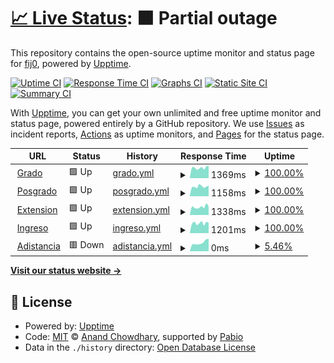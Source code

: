 # [📈 Live Status](https://fij0.github.io/up-moodlefce): <!--live status--> **🟧 Partial outage**

This repository contains the open-source uptime monitor and status page for [fij0](https://fij0.github.io/up-moodlefce), powered by [Upptime](https://github.com/upptime/upptime).

[![Uptime CI](https://github.com/fij0/up-moodlefce/workflows/Uptime%20CI/badge.svg)](https://github.com/fij0/up-moodlefce/actions?query=workflow%3A%22Uptime+CI%22)
[![Response Time CI](https://github.com/fij0/up-moodlefce/workflows/Response%20Time%20CI/badge.svg)](https://github.com/fij0/up-moodlefce/actions?query=workflow%3A%22Response+Time+CI%22)
[![Graphs CI](https://github.com/fij0/up-moodlefce/workflows/Graphs%20CI/badge.svg)](https://github.com/fij0/up-moodlefce/actions?query=workflow%3A%22Graphs+CI%22)
[![Static Site CI](https://github.com/fij0/up-moodlefce/workflows/Static%20Site%20CI/badge.svg)](https://github.com/fij0/up-moodlefce/actions?query=workflow%3A%22Static+Site+CI%22)
[![Summary CI](https://github.com/fij0/up-moodlefce/workflows/Summary%20CI/badge.svg)](https://github.com/fij0/up-moodlefce/actions?query=workflow%3A%22Summary+CI%22)

With [Upptime](https://upptime.js.org), you can get your own unlimited and free uptime monitor and status page, powered entirely by a GitHub repository. We use [Issues](https://github.com/fij0/up-moodlefce/issues) as incident reports, [Actions](https://github.com/fij0/up-moodlefce/actions) as uptime monitors, and [Pages](https://fij0.github.io/up-moodlefce) for the status page.

<!--start: status pages-->
<!-- This summary is generated by Upptime (https://github.com/upptime/upptime) -->
<!-- Do not edit this manually, your changes will be overwritten -->
<!-- prettier-ignore -->
| URL | Status | History | Response Time | Uptime |
| --- | ------ | ------- | ------------- | ------ |
| <img alt="" src="https://icons.duckduckgo.com/ip3/moodle.fce.uncu.edu.ar.ico" height="13"> [Grado](https://moodle.fce.uncu.edu.ar) | 🟩 Up | [grado.yml](https://github.com/fij0/up-moodlefce/commits/HEAD/history/grado.yml) | <details><summary><img alt="Response time graph" src="./graphs/grado/response-time-week.png" height="20"> 1369ms</summary><br><a href="https://fij0.github.io/up-moodlefce/history/grado"><img alt="Response time 1369" src="https://img.shields.io/endpoint?url=https%3A%2F%2Fraw.githubusercontent.com%2Ffij0%2Fup-moodlefce%2FHEAD%2Fapi%2Fgrado%2Fresponse-time.json"></a><br><a href="https://fij0.github.io/up-moodlefce/history/grado"><img alt="24-hour response time 1369" src="https://img.shields.io/endpoint?url=https%3A%2F%2Fraw.githubusercontent.com%2Ffij0%2Fup-moodlefce%2FHEAD%2Fapi%2Fgrado%2Fresponse-time-day.json"></a><br><a href="https://fij0.github.io/up-moodlefce/history/grado"><img alt="7-day response time 1369" src="https://img.shields.io/endpoint?url=https%3A%2F%2Fraw.githubusercontent.com%2Ffij0%2Fup-moodlefce%2FHEAD%2Fapi%2Fgrado%2Fresponse-time-week.json"></a><br><a href="https://fij0.github.io/up-moodlefce/history/grado"><img alt="30-day response time 1369" src="https://img.shields.io/endpoint?url=https%3A%2F%2Fraw.githubusercontent.com%2Ffij0%2Fup-moodlefce%2FHEAD%2Fapi%2Fgrado%2Fresponse-time-month.json"></a><br><a href="https://fij0.github.io/up-moodlefce/history/grado"><img alt="1-year response time 1369" src="https://img.shields.io/endpoint?url=https%3A%2F%2Fraw.githubusercontent.com%2Ffij0%2Fup-moodlefce%2FHEAD%2Fapi%2Fgrado%2Fresponse-time-year.json"></a></details> | <details><summary><a href="https://fij0.github.io/up-moodlefce/history/grado">100.00%</a></summary><a href="https://fij0.github.io/up-moodlefce/history/grado"><img alt="All-time uptime 100.00%" src="https://img.shields.io/endpoint?url=https%3A%2F%2Fraw.githubusercontent.com%2Ffij0%2Fup-moodlefce%2FHEAD%2Fapi%2Fgrado%2Fuptime.json"></a><br><a href="https://fij0.github.io/up-moodlefce/history/grado"><img alt="24-hour uptime 100.00%" src="https://img.shields.io/endpoint?url=https%3A%2F%2Fraw.githubusercontent.com%2Ffij0%2Fup-moodlefce%2FHEAD%2Fapi%2Fgrado%2Fuptime-day.json"></a><br><a href="https://fij0.github.io/up-moodlefce/history/grado"><img alt="7-day uptime 100.00%" src="https://img.shields.io/endpoint?url=https%3A%2F%2Fraw.githubusercontent.com%2Ffij0%2Fup-moodlefce%2FHEAD%2Fapi%2Fgrado%2Fuptime-week.json"></a><br><a href="https://fij0.github.io/up-moodlefce/history/grado"><img alt="30-day uptime 100.00%" src="https://img.shields.io/endpoint?url=https%3A%2F%2Fraw.githubusercontent.com%2Ffij0%2Fup-moodlefce%2FHEAD%2Fapi%2Fgrado%2Fuptime-month.json"></a><br><a href="https://fij0.github.io/up-moodlefce/history/grado"><img alt="1-year uptime 100.00%" src="https://img.shields.io/endpoint?url=https%3A%2F%2Fraw.githubusercontent.com%2Ffij0%2Fup-moodlefce%2FHEAD%2Fapi%2Fgrado%2Fuptime-year.json"></a></details>
| <img alt="" src="https://icons.duckduckgo.com/ip3/eposgrado.fce.uncu.edu.ar.ico" height="13"> [Posgrado](https://eposgrado.fce.uncu.edu.ar) | 🟩 Up | [posgrado.yml](https://github.com/fij0/up-moodlefce/commits/HEAD/history/posgrado.yml) | <details><summary><img alt="Response time graph" src="./graphs/posgrado/response-time-week.png" height="20"> 1158ms</summary><br><a href="https://fij0.github.io/up-moodlefce/history/posgrado"><img alt="Response time 1158" src="https://img.shields.io/endpoint?url=https%3A%2F%2Fraw.githubusercontent.com%2Ffij0%2Fup-moodlefce%2FHEAD%2Fapi%2Fposgrado%2Fresponse-time.json"></a><br><a href="https://fij0.github.io/up-moodlefce/history/posgrado"><img alt="24-hour response time 1158" src="https://img.shields.io/endpoint?url=https%3A%2F%2Fraw.githubusercontent.com%2Ffij0%2Fup-moodlefce%2FHEAD%2Fapi%2Fposgrado%2Fresponse-time-day.json"></a><br><a href="https://fij0.github.io/up-moodlefce/history/posgrado"><img alt="7-day response time 1158" src="https://img.shields.io/endpoint?url=https%3A%2F%2Fraw.githubusercontent.com%2Ffij0%2Fup-moodlefce%2FHEAD%2Fapi%2Fposgrado%2Fresponse-time-week.json"></a><br><a href="https://fij0.github.io/up-moodlefce/history/posgrado"><img alt="30-day response time 1158" src="https://img.shields.io/endpoint?url=https%3A%2F%2Fraw.githubusercontent.com%2Ffij0%2Fup-moodlefce%2FHEAD%2Fapi%2Fposgrado%2Fresponse-time-month.json"></a><br><a href="https://fij0.github.io/up-moodlefce/history/posgrado"><img alt="1-year response time 1158" src="https://img.shields.io/endpoint?url=https%3A%2F%2Fraw.githubusercontent.com%2Ffij0%2Fup-moodlefce%2FHEAD%2Fapi%2Fposgrado%2Fresponse-time-year.json"></a></details> | <details><summary><a href="https://fij0.github.io/up-moodlefce/history/posgrado">100.00%</a></summary><a href="https://fij0.github.io/up-moodlefce/history/posgrado"><img alt="All-time uptime 100.00%" src="https://img.shields.io/endpoint?url=https%3A%2F%2Fraw.githubusercontent.com%2Ffij0%2Fup-moodlefce%2FHEAD%2Fapi%2Fposgrado%2Fuptime.json"></a><br><a href="https://fij0.github.io/up-moodlefce/history/posgrado"><img alt="24-hour uptime 100.00%" src="https://img.shields.io/endpoint?url=https%3A%2F%2Fraw.githubusercontent.com%2Ffij0%2Fup-moodlefce%2FHEAD%2Fapi%2Fposgrado%2Fuptime-day.json"></a><br><a href="https://fij0.github.io/up-moodlefce/history/posgrado"><img alt="7-day uptime 100.00%" src="https://img.shields.io/endpoint?url=https%3A%2F%2Fraw.githubusercontent.com%2Ffij0%2Fup-moodlefce%2FHEAD%2Fapi%2Fposgrado%2Fuptime-week.json"></a><br><a href="https://fij0.github.io/up-moodlefce/history/posgrado"><img alt="30-day uptime 100.00%" src="https://img.shields.io/endpoint?url=https%3A%2F%2Fraw.githubusercontent.com%2Ffij0%2Fup-moodlefce%2FHEAD%2Fapi%2Fposgrado%2Fuptime-month.json"></a><br><a href="https://fij0.github.io/up-moodlefce/history/posgrado"><img alt="1-year uptime 100.00%" src="https://img.shields.io/endpoint?url=https%3A%2F%2Fraw.githubusercontent.com%2Ffij0%2Fup-moodlefce%2FHEAD%2Fapi%2Fposgrado%2Fuptime-year.json"></a></details>
| <img alt="" src="https://icons.duckduckgo.com/ip3/eextension.fce.uncu.edu.ar.ico" height="13"> [Extension](https://eextension.fce.uncu.edu.ar) | 🟩 Up | [extension.yml](https://github.com/fij0/up-moodlefce/commits/HEAD/history/extension.yml) | <details><summary><img alt="Response time graph" src="./graphs/extension/response-time-week.png" height="20"> 1338ms</summary><br><a href="https://fij0.github.io/up-moodlefce/history/extension"><img alt="Response time 1338" src="https://img.shields.io/endpoint?url=https%3A%2F%2Fraw.githubusercontent.com%2Ffij0%2Fup-moodlefce%2FHEAD%2Fapi%2Fextension%2Fresponse-time.json"></a><br><a href="https://fij0.github.io/up-moodlefce/history/extension"><img alt="24-hour response time 1338" src="https://img.shields.io/endpoint?url=https%3A%2F%2Fraw.githubusercontent.com%2Ffij0%2Fup-moodlefce%2FHEAD%2Fapi%2Fextension%2Fresponse-time-day.json"></a><br><a href="https://fij0.github.io/up-moodlefce/history/extension"><img alt="7-day response time 1338" src="https://img.shields.io/endpoint?url=https%3A%2F%2Fraw.githubusercontent.com%2Ffij0%2Fup-moodlefce%2FHEAD%2Fapi%2Fextension%2Fresponse-time-week.json"></a><br><a href="https://fij0.github.io/up-moodlefce/history/extension"><img alt="30-day response time 1338" src="https://img.shields.io/endpoint?url=https%3A%2F%2Fraw.githubusercontent.com%2Ffij0%2Fup-moodlefce%2FHEAD%2Fapi%2Fextension%2Fresponse-time-month.json"></a><br><a href="https://fij0.github.io/up-moodlefce/history/extension"><img alt="1-year response time 1338" src="https://img.shields.io/endpoint?url=https%3A%2F%2Fraw.githubusercontent.com%2Ffij0%2Fup-moodlefce%2FHEAD%2Fapi%2Fextension%2Fresponse-time-year.json"></a></details> | <details><summary><a href="https://fij0.github.io/up-moodlefce/history/extension">100.00%</a></summary><a href="https://fij0.github.io/up-moodlefce/history/extension"><img alt="All-time uptime 100.00%" src="https://img.shields.io/endpoint?url=https%3A%2F%2Fraw.githubusercontent.com%2Ffij0%2Fup-moodlefce%2FHEAD%2Fapi%2Fextension%2Fuptime.json"></a><br><a href="https://fij0.github.io/up-moodlefce/history/extension"><img alt="24-hour uptime 100.00%" src="https://img.shields.io/endpoint?url=https%3A%2F%2Fraw.githubusercontent.com%2Ffij0%2Fup-moodlefce%2FHEAD%2Fapi%2Fextension%2Fuptime-day.json"></a><br><a href="https://fij0.github.io/up-moodlefce/history/extension"><img alt="7-day uptime 100.00%" src="https://img.shields.io/endpoint?url=https%3A%2F%2Fraw.githubusercontent.com%2Ffij0%2Fup-moodlefce%2FHEAD%2Fapi%2Fextension%2Fuptime-week.json"></a><br><a href="https://fij0.github.io/up-moodlefce/history/extension"><img alt="30-day uptime 100.00%" src="https://img.shields.io/endpoint?url=https%3A%2F%2Fraw.githubusercontent.com%2Ffij0%2Fup-moodlefce%2FHEAD%2Fapi%2Fextension%2Fuptime-month.json"></a><br><a href="https://fij0.github.io/up-moodlefce/history/extension"><img alt="1-year uptime 100.00%" src="https://img.shields.io/endpoint?url=https%3A%2F%2Fraw.githubusercontent.com%2Ffij0%2Fup-moodlefce%2FHEAD%2Fapi%2Fextension%2Fuptime-year.json"></a></details>
| <img alt="" src="https://icons.duckduckgo.com/ip3/eingreso.fce.uncu.edu.ar.ico" height="13"> [Ingreso](https://eingreso.fce.uncu.edu.ar) | 🟩 Up | [ingreso.yml](https://github.com/fij0/up-moodlefce/commits/HEAD/history/ingreso.yml) | <details><summary><img alt="Response time graph" src="./graphs/ingreso/response-time-week.png" height="20"> 1201ms</summary><br><a href="https://fij0.github.io/up-moodlefce/history/ingreso"><img alt="Response time 1201" src="https://img.shields.io/endpoint?url=https%3A%2F%2Fraw.githubusercontent.com%2Ffij0%2Fup-moodlefce%2FHEAD%2Fapi%2Fingreso%2Fresponse-time.json"></a><br><a href="https://fij0.github.io/up-moodlefce/history/ingreso"><img alt="24-hour response time 1201" src="https://img.shields.io/endpoint?url=https%3A%2F%2Fraw.githubusercontent.com%2Ffij0%2Fup-moodlefce%2FHEAD%2Fapi%2Fingreso%2Fresponse-time-day.json"></a><br><a href="https://fij0.github.io/up-moodlefce/history/ingreso"><img alt="7-day response time 1201" src="https://img.shields.io/endpoint?url=https%3A%2F%2Fraw.githubusercontent.com%2Ffij0%2Fup-moodlefce%2FHEAD%2Fapi%2Fingreso%2Fresponse-time-week.json"></a><br><a href="https://fij0.github.io/up-moodlefce/history/ingreso"><img alt="30-day response time 1201" src="https://img.shields.io/endpoint?url=https%3A%2F%2Fraw.githubusercontent.com%2Ffij0%2Fup-moodlefce%2FHEAD%2Fapi%2Fingreso%2Fresponse-time-month.json"></a><br><a href="https://fij0.github.io/up-moodlefce/history/ingreso"><img alt="1-year response time 1201" src="https://img.shields.io/endpoint?url=https%3A%2F%2Fraw.githubusercontent.com%2Ffij0%2Fup-moodlefce%2FHEAD%2Fapi%2Fingreso%2Fresponse-time-year.json"></a></details> | <details><summary><a href="https://fij0.github.io/up-moodlefce/history/ingreso">100.00%</a></summary><a href="https://fij0.github.io/up-moodlefce/history/ingreso"><img alt="All-time uptime 100.00%" src="https://img.shields.io/endpoint?url=https%3A%2F%2Fraw.githubusercontent.com%2Ffij0%2Fup-moodlefce%2FHEAD%2Fapi%2Fingreso%2Fuptime.json"></a><br><a href="https://fij0.github.io/up-moodlefce/history/ingreso"><img alt="24-hour uptime 100.00%" src="https://img.shields.io/endpoint?url=https%3A%2F%2Fraw.githubusercontent.com%2Ffij0%2Fup-moodlefce%2FHEAD%2Fapi%2Fingreso%2Fuptime-day.json"></a><br><a href="https://fij0.github.io/up-moodlefce/history/ingreso"><img alt="7-day uptime 100.00%" src="https://img.shields.io/endpoint?url=https%3A%2F%2Fraw.githubusercontent.com%2Ffij0%2Fup-moodlefce%2FHEAD%2Fapi%2Fingreso%2Fuptime-week.json"></a><br><a href="https://fij0.github.io/up-moodlefce/history/ingreso"><img alt="30-day uptime 100.00%" src="https://img.shields.io/endpoint?url=https%3A%2F%2Fraw.githubusercontent.com%2Ffij0%2Fup-moodlefce%2FHEAD%2Fapi%2Fingreso%2Fuptime-month.json"></a><br><a href="https://fij0.github.io/up-moodlefce/history/ingreso"><img alt="1-year uptime 100.00%" src="https://img.shields.io/endpoint?url=https%3A%2F%2Fraw.githubusercontent.com%2Ffij0%2Fup-moodlefce%2FHEAD%2Fapi%2Fingreso%2Fuptime-year.json"></a></details>
| <img alt="" src="https://icons.duckduckgo.com/ip3/adistancia.fce.uncu.edu.ar.ico" height="13"> [Adistancia](https://adistancia.fce.uncu.edu.ar) | 🟥 Down | [adistancia.yml](https://github.com/fij0/up-moodlefce/commits/HEAD/history/adistancia.yml) | <details><summary><img alt="Response time graph" src="./graphs/adistancia/response-time-week.png" height="20"> 0ms</summary><br><a href="https://fij0.github.io/up-moodlefce/history/adistancia"><img alt="Response time 0" src="https://img.shields.io/endpoint?url=https%3A%2F%2Fraw.githubusercontent.com%2Ffij0%2Fup-moodlefce%2FHEAD%2Fapi%2Fadistancia%2Fresponse-time.json"></a><br><a href="https://fij0.github.io/up-moodlefce/history/adistancia"><img alt="24-hour response time 0" src="https://img.shields.io/endpoint?url=https%3A%2F%2Fraw.githubusercontent.com%2Ffij0%2Fup-moodlefce%2FHEAD%2Fapi%2Fadistancia%2Fresponse-time-day.json"></a><br><a href="https://fij0.github.io/up-moodlefce/history/adistancia"><img alt="7-day response time 0" src="https://img.shields.io/endpoint?url=https%3A%2F%2Fraw.githubusercontent.com%2Ffij0%2Fup-moodlefce%2FHEAD%2Fapi%2Fadistancia%2Fresponse-time-week.json"></a><br><a href="https://fij0.github.io/up-moodlefce/history/adistancia"><img alt="30-day response time 0" src="https://img.shields.io/endpoint?url=https%3A%2F%2Fraw.githubusercontent.com%2Ffij0%2Fup-moodlefce%2FHEAD%2Fapi%2Fadistancia%2Fresponse-time-month.json"></a><br><a href="https://fij0.github.io/up-moodlefce/history/adistancia"><img alt="1-year response time 0" src="https://img.shields.io/endpoint?url=https%3A%2F%2Fraw.githubusercontent.com%2Ffij0%2Fup-moodlefce%2FHEAD%2Fapi%2Fadistancia%2Fresponse-time-year.json"></a></details> | <details><summary><a href="https://fij0.github.io/up-moodlefce/history/adistancia">5.46%</a></summary><a href="https://fij0.github.io/up-moodlefce/history/adistancia"><img alt="All-time uptime 5.46%" src="https://img.shields.io/endpoint?url=https%3A%2F%2Fraw.githubusercontent.com%2Ffij0%2Fup-moodlefce%2FHEAD%2Fapi%2Fadistancia%2Fuptime.json"></a><br><a href="https://fij0.github.io/up-moodlefce/history/adistancia"><img alt="24-hour uptime 5.46%" src="https://img.shields.io/endpoint?url=https%3A%2F%2Fraw.githubusercontent.com%2Ffij0%2Fup-moodlefce%2FHEAD%2Fapi%2Fadistancia%2Fuptime-day.json"></a><br><a href="https://fij0.github.io/up-moodlefce/history/adistancia"><img alt="7-day uptime 5.46%" src="https://img.shields.io/endpoint?url=https%3A%2F%2Fraw.githubusercontent.com%2Ffij0%2Fup-moodlefce%2FHEAD%2Fapi%2Fadistancia%2Fuptime-week.json"></a><br><a href="https://fij0.github.io/up-moodlefce/history/adistancia"><img alt="30-day uptime 5.46%" src="https://img.shields.io/endpoint?url=https%3A%2F%2Fraw.githubusercontent.com%2Ffij0%2Fup-moodlefce%2FHEAD%2Fapi%2Fadistancia%2Fuptime-month.json"></a><br><a href="https://fij0.github.io/up-moodlefce/history/adistancia"><img alt="1-year uptime 5.46%" src="https://img.shields.io/endpoint?url=https%3A%2F%2Fraw.githubusercontent.com%2Ffij0%2Fup-moodlefce%2FHEAD%2Fapi%2Fadistancia%2Fuptime-year.json"></a></details>

<!--end: status pages-->

[**Visit our status website →**](https://fij0.github.io/up-moodlefce)

## 📄 License

- Powered by: [Upptime](https://github.com/upptime/upptime)
- Code: [MIT](./LICENSE) © [Anand Chowdhary](https://anandchowdhary.com), supported by [Pabio](https://pabio.com)
- Data in the `./history` directory: [Open Database License](https://opendatacommons.org/licenses/odbl/1-0/)
